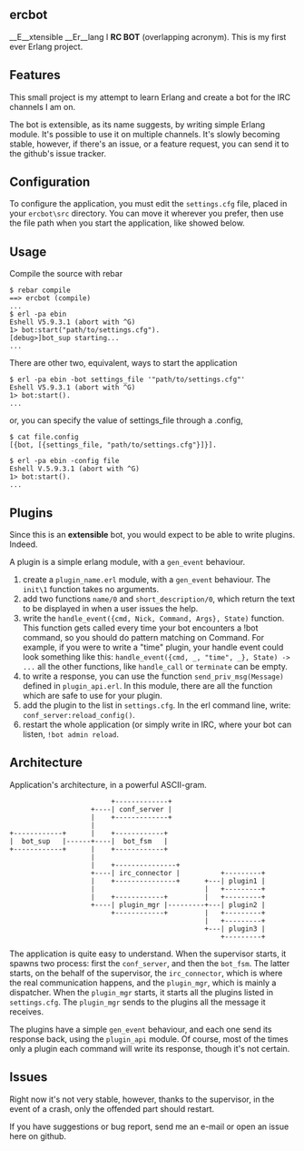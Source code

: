 ercbot
--------------------

__E__xtensible __Er__lang I __RC BOT__ (overlapping acronym).
This is my first ever Erlang project.

Features
--------------------
This small project is my attempt to learn Erlang and create a bot for
the IRC channels I am on.

The bot is extensible, as its name suggests, by writing simple Erlang
module. It's possible to use it on multiple channels. 
It's slowly becoming stable, however, if there's an issue, or a
feature request, you can send it to the github's issue tracker.

Configuration
--------------------

To configure the application, you must edit the `settings.cfg` file,
placed in your `ercbot\src` directory. You can move it wherever you
prefer, then use the file path when you start the application, like
showed below.

Usage
--------------------
Compile the source with rebar 

    $ rebar compile
    ==> ercbot (compile)
    ...
    $ erl -pa ebin
    Eshell V5.9.3.1 (abort with ^G)
    1> bot:start("path/to/settings.cfg").
    [debug>]bot_sup starting...
    ...

There are other two, equivalent, ways to start the application

    $ erl -pa ebin -bot settings_file '"path/to/settings.cfg"'
    Eshell V5.9.3.1 (abort with ^G)
    1> bot:start().
    ...

or, you can specify the value of settings_file through a .config,
    
    $ cat file.config
    [{bot, [{settings_file, "path/to/settings.cfg"}]}].
    
    $ erl -pa ebin -config file
    Eshell V.5.9.3.1 (abort with ^G)
    1> bot:start().
    ...


Plugins
--------------------
Since this is an __extensible__ bot, you would expect to be able to
write plugins. Indeed.

A plugin is a simple erlang module, with a `gen_event` behaviour.

1. create a `plugin_name.erl` module, with a `gen_event` behaviour.
The `init\1` function takes no arguments.
2. add two functions `name/0` and `short_description/0`, which return
the text to be displayed in when a user issues the help.
3. write the `handle_event({cmd, Nick, Command, Args}, State)`
function. This function gets called every time your bot encounters a
!bot command, so you should do pattern matching on Command. For
example, if you were to write a "time" plugin, your handle event could
look something like this:
`handle_event({cmd, _, "time", _}, State) -> ...`
all the other functions, like `handle_call` or `terminate` can be empty.
4. to write a response, you can use the function
`send_priv_msg(Message)` defined in `plugin_api.erl`. In this module,
there are all the function which are safe to use for your plugin.
5. add the plugin to the list in `settings.cfg`. In the erl command
line, write: `conf_server:reload_config()`.
6. restart the whole application (or simply write in IRC, where your
bot can listen, `!bot admin reload`.

Architecture
--------------------

Application's architecture, in a powerful ASCII-gram.


                             +-------------+
                        +----| conf_server |
                        |    +-------------+
                        |
    +------------+      |    +------------+
    |  bot_sup   |------+----|  bot_fsm   |
    +------------+      |    +------------+
                        |
                        |    +---------------+
                        +----| irc_connector |          +---------+
                        |    +---------------+      +---| plugin1 |
                        |                           |   +---------+
                        |    +------------+         |   +---------+
                        +----| plugin_mgr |---------+---| plugin2 |
                             +------------+         |   +---------+
                                                    |   +---------+
                                                    +---| plugin3 |
                                                        +---------+
                                                        
The application is quite easy to understand. When the supervisor
starts, it spawns two process: first the `conf_server`, and then the
`bot_fsm`. The latter starts, on the behalf of the supervisor, the
`irc_connector`, which is where the real communication happens, and
the `plugin_mgr`, which is mainly a dispatcher.
When the `plugin_mgr` starts, it starts all the plugins listed in
`settings.cfg`. The `plugin_mgr` sends to the plugins all the message
it receives.

The plugins have a simple `gen_event` behaviour, and each one send its
response back, using the `plugin_api` module. Of course, most of the
times only a plugin each command will write its response, though it's
not certain.
                                                        
Issues
--------------------

Right now it's not very stable, however, thanks to the supervisor, in
the event of a crash, only the offended part should restart.

If you have suggestions or bug report, send me an e-mail or open an issue here on github.

